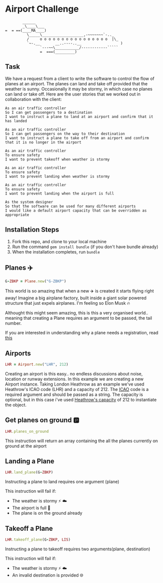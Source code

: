 Airport Challenge
=================

```
        ______
        _\____\___
=  = ==(____MA____)
          \_____\___________________,-~~~~~~~`-.._
          /     o o o o o o o o o o o o o o o o  |\_
          `~-.__       __..----..__                  )
                `---~~\___________/------------`````
                =  ===(_________)

```

Task
-----

We have a request from a client to write the software to control the flow of planes at an airport. The planes can land and take off provided that the weather is sunny. Occasionally it may be stormy, in which case no planes can land or take off.  Here are the user stories that we worked out in collaboration with the client:

```
As an air traffic controller 
So I can get passengers to a destination 
I want to instruct a plane to land at an airport and confirm that it has landed 

As an air traffic controller 
So I can get passengers on the way to their destination 
I want to instruct a plane to take off from an airport and confirm that it is no longer in the airport

As an air traffic controller 
To ensure safety 
I want to prevent takeoff when weather is stormy 

As an air traffic controller 
To ensure safety 
I want to prevent landing when weather is stormy 

As an air traffic controller 
To ensure safety 
I want to prevent landing when the airport is full 

As the system designer
So that the software can be used for many different airports
I would like a default airport capacity that can be overridden as appropriate
```

Installation Steps
-----
1. Fork this repo, and clone to your local machine
2. Run the command `gem install bundle` (if you don't have bundle already)
3. When the installation completes, run `bundle`


Planes :airplane:
-----

```ruby
G-ZBKP = Plane.new("G-ZBKP")

```

This world is so amazing that when a new :airplane: is created it starts flying right away! Imagine a big airplane factory, built inside a giant solar powered structure that just expels airplanes. I'm feeling so Elon Musk :fire:

Althought this might seem amazing, this is this a very organised world.. meaning that creating a Plane requires an argument to be passed, the tail number.

If you are interested in understanding why a plane needs a registration, read [this](https://en.wikipedia.org/wiki/Aircraft_registration)


Airports
-----

```ruby
LHR = Airport.new("LHR", 212)
```

Creating an airport is this easy.. no endless discussions about noise, location or runway extensions. In this example we are creating a new Airport instance. Taking London Heathrow as an example we've used Heathrow's ICAO code (LHR) and a capacity of 212. The [ICAO](https://en.wikipedia.org/wiki/International_Civil_Aviation_Organization_airport_code) code is a required argument and should be passed as a string. The capacity is optional, but in this case i've used [Heathrow's capacity](http://www.heathrow.com/company/company-news-and-information/company-information/facts-and-figures) of 212 to instantiate the object.


## Get planes on ground :parking:

```ruby
LHR.planes_on_ground
```

This instruction will return an array containing the all the planes currently on ground at the airport

## Landing a Plane

```ruby
LHR.land_plane(G-ZBKP)
```
Instructing a plane to land requires one argument (plane)

This instruction will fail if:
- The weather is stormy :zap: :cloud:
- The airport is full :no_entry_sign:
- The plane is on the ground already


## Takeoff a Plane

```ruby
LHR.takeoff_plane(G-ZBKP, LIS)
```

Instructing a plane to takeoff requires two arguments(plane, destination)

This instruction will fail if:
- The weather is stormy :zap: :cloud:
- An invalid destination is provided :globe_with_meridians: